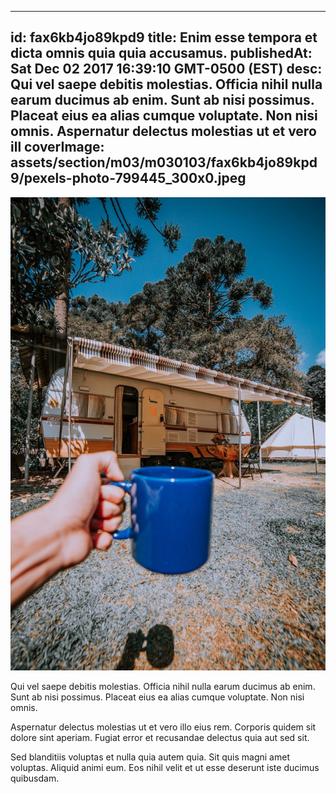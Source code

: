 
---
id: fax6kb4jo89kpd9
title: Enim esse tempora et dicta omnis quia quia accusamus.
publishedAt: Sat Dec 02 2017 16:39:10 GMT-0500 (EST)
desc: Qui vel saepe debitis molestias. Officia nihil nulla earum ducimus ab enim. Sunt ab nisi possimus. Placeat eius ea alias cumque voluptate. Non nisi omnis. Aspernatur delectus molestias ut et vero ill
coverImage: assets/section/m03/m030103/fax6kb4jo89kpd9/pexels-photo-799445_300x0.jpeg
---

![image from pexels.com](assets/section/m03/m030103/fax6kb4jo89kpd9/pexels-photo-799445.jpeg)

Qui vel saepe debitis molestias. Officia nihil nulla earum ducimus ab enim. Sunt ab nisi possimus. Placeat eius ea alias cumque voluptate. Non nisi omnis.
 
Aspernatur delectus molestias ut et vero illo eius rem. Corporis quidem sit dolore sint aperiam. Fugiat error et recusandae delectus quia aut sed sit.
 
Sed blanditiis voluptas et nulla quia autem quia. Sit quis magni amet voluptas. Aliquid animi eum. Eos nihil velit et ut esse deserunt iste ducimus quibusdam.

